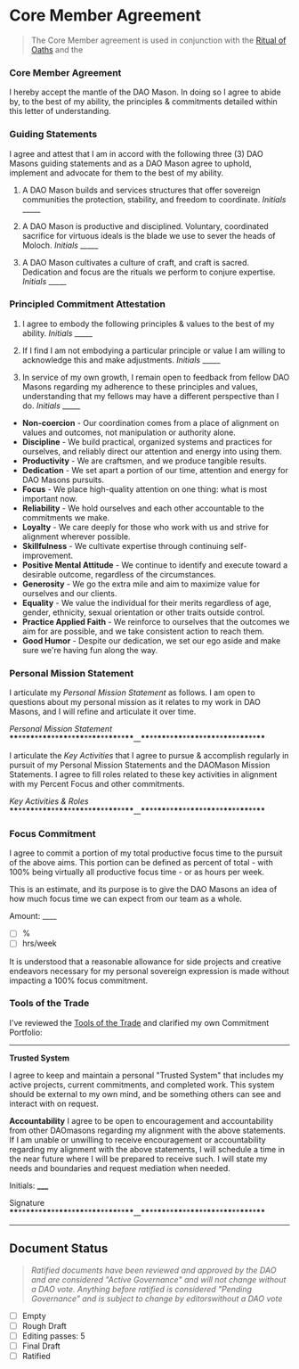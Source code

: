 # Core Member Agreement

> The Core Member agreement is used in conjunction with the [Ritual of Oaths](/Rituals/ritual-of-oaths)
> and the 


### Core Member Agreement

I hereby accept the mantle of the DAO Mason. In doing so I agree to abide by, to the best of my ability, the principles & commitments detailed within this letter of understanding.

### Guiding Statements

I agree and attest that I am in accord with the following three (3) DAO Masons guiding statements and as a DAO Mason agree to uphold, implement and advocate for them to the best of my ability.

1. A DAO Mason builds and services structures that offer sovereign communities the protection, stability, and freedom to coordinate. _Initials_ \_\_\_\_\_

1. A DAO Mason is productive and disciplined. Voluntary, coordinated sacrifice for virtuous ideals is the blade we use to sever the heads of Moloch. _Initials_ \_\_\_\_\_

1. A DAO Mason cultivates a culture of craft, and craft is sacred. Dedication and focus are the rituals we perform to conjure expertise. _Initials_ \_\_\_\_\_

### Principled Commitment Attestation

1. I agree to embody the following principles & values to the best of my ability. _Initials_ \_\_\_\_\_

2. If I find I am not embodying a particular principle or value I am willing to acknowledge this and make adjustments. _Initials_ \_\_\_\_\_

3. In service of my own growth, I remain open to feedback from fellow DAO Masons regarding my adherence to these principles and values, understanding that my fellows may have a different perspective than I do. _Initials_ \_\_\_\_\_

- **Non-coercion** - Our coordination comes from a place of alignment on values and outcomes, not manipulation or authority alone.
- **Discipline** - We build practical, organized systems and practices for ourselves, and reliably direct our attention and energy into using them.
- **Productivity** - We are craftsmen, and we produce tangible results.
- **Dedication** - We set apart a portion of our time, attention and energy for DAO Masons pursuits.
- **Focus** - We place high-quality attention on one thing: what is most important now.
- **Reliability** - We hold ourselves and each other accountable to the commitments we make.
- **Loyalty** - We care deeply for those who work with us and strive for alignment wherever possible.
- **Skillfulness** - We cultivate expertise through continuing self-improvement.
- **Positive Mental Attitude** - We continue to identify and execute toward a desirable outcome, regardless of the circumstances.
- **Generosity** - We go the extra mile and aim to maximize value for ourselves and our clients.
- **Equality** - We value the individual for their merits regardless of age, gender, ethnicity, sexual orientation or other traits outside control.
- **Practice Applied Faith** - We reinforce to ourselves that the outcomes we aim for are possible, and we take consistent action to reach them.
- **Good Humor** - Despite our dedication, we set our ego aside and make sure we're having fun along the way.

### Personal Mission Statement

I articulate my _Personal Mission Statement_ as follows. I am open to questions about my personal mission as it relates to my work in DAO Masons, and I will refine and articulate it over time.

_Personal Mission Statement_ **\*\***\*\***\*\***\*\***\*\***\*\***\*\***\*\***\*\***\*\***\*\***\*\***\*\***\*\***\*\***\_\_**\*\***\*\***\*\***\*\***\*\***\*\***\*\***\*\***\*\***\*\***\*\***\*\***\*\***\*\***\*\***

I articulate the _Key Activities_ that I agree to pursue & accomplish regularly in pursuit of my Personal Mission Statements and the DAOMason Mission Statements. I agree to fill roles related to these key activities in alignment with my Percent Focus and other commitments.

_Key Activities & Roles_ **\*\***\*\***\*\***\*\***\*\***\*\***\*\***\*\***\*\***\*\***\*\***\*\***\*\***\*\***\*\***\_\_**\*\***\*\***\*\***\*\***\*\***\*\***\*\***\*\***\*\***\*\***\*\***\*\***\*\***\*\***\*\***

### Focus Commitment

I agree to commit a portion of my total productive focus time to the pursuit of the above aims. This portion can be defined as percent of total - with 100% being virtually all productive focus time - or as hours per week.

This is an estimate, and its purpose is to give the DAO Masons an idea of how much focus time we can expect from our team as a whole.

Amount: \_\_\_\_

- [ ] %
- [ ] hrs/week

It is understood that a reasonable allowance for side projects and creative endeavors necessary for my personal sovereign expression is made without impacting a 100% focus commitment.

### Tools of the Trade

I've reviewed the [Tools of the Trade](https://hackmd.io/6fQdTdo4Qvu17KQbqN-PSw) and clarified my own Commitment Portfolio:

---

**Trusted System**

I agree to keep and maintain a personal "Trusted System" that includes my active projects, current commitments, and completed work. This system should be external to my own mind, and be something others can see and interact with on request.

**Accountability**
I agree to be open to encouragement and accountability from other DAOmasons regarding my alignment with the above statements. If I am unable or unwilling to receive encouragement or accountability regarding my alignment with the above statements, I will schedule a time in the near future where I will be prepared to receive such. I will state my needs and boundaries and request mediation when needed.

Initials: **\_\_\_**

Signature **\*\***\*\***\*\***\*\***\*\***\*\***\*\***\*\***\*\***\*\***\*\***\*\***\*\***\*\***\*\***\_\_**\*\***\*\***\*\***\*\***\*\***\*\***\*\***\*\***\*\***\*\***\*\***\*\***\*\***\*\***\*\***


---

## Document Status
> *Ratified documents have been reviewed and approved by the DAO and are considered "Active Governance" and will not change without a DAO vote. Anything before ratified is considered "Pending Governance" and is subject to change by editorswithout a DAO vote*

- [ ] Empty
- [ ] Rough Draft
- [ ] Editing passes: 5
- [ ] Final Draft
- [ ] Ratified